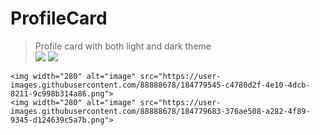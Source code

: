 # ProfileCard
> Profile card with both light and dark theme <br />
![](https://img.shields.io/github/languages/code-size/utkarsh-dixit-git/ProfileCard?style=for-the-badge)
![](https://img.shields.io/github/repo-size/utkarsh-dixit-git/ProfileCard?style=for-the-badge)

```
<img width="280" alt="image" src="https://user-images.githubusercontent.com/88888678/184779545-c4780d2f-4e10-4dcb-8211-9c998b314a86.png">
<img width="280" alt="image" src="https://user-images.githubusercontent.com/88888678/184779683-376ae508-a282-4f89-9345-d124639c5a7b.png">
```
